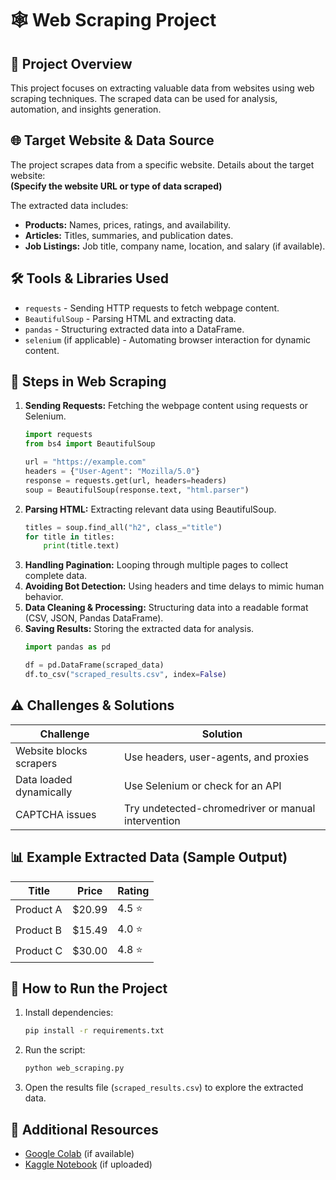 # 🕸️ Web Scraping Project

## 📌 Project Overview
This project focuses on extracting valuable data from websites using web scraping techniques. The scraped data can be used for analysis, automation, and insights generation.

## 🌐 Target Website & Data Source
The project scrapes data from a specific website. Details about the target website:  
**(Specify the website URL or type of data scraped)**

The extracted data includes:
- **Products:** Names, prices, ratings, and availability.
- **Articles:** Titles, summaries, and publication dates.
- **Job Listings:** Job title, company name, location, and salary (if available).

## 🛠️ Tools & Libraries Used
- `requests` - Sending HTTP requests to fetch webpage content.
- `BeautifulSoup` - Parsing HTML and extracting data.
- `pandas` - Structuring extracted data into a DataFrame.
- `selenium` (if applicable) - Automating browser interaction for dynamic content.

## 🔄 Steps in Web Scraping
1. **Sending Requests:** Fetching the webpage content using requests or Selenium.
   ```python
   import requests
   from bs4 import BeautifulSoup

   url = "https://example.com"
   headers = {"User-Agent": "Mozilla/5.0"}
   response = requests.get(url, headers=headers)
   soup = BeautifulSoup(response.text, "html.parser")
   ```
2. **Parsing HTML:** Extracting relevant data using BeautifulSoup.
   ```python
   titles = soup.find_all("h2", class_="title")
   for title in titles:
       print(title.text)
   ```
3. **Handling Pagination:** Looping through multiple pages to collect complete data.
4. **Avoiding Bot Detection:** Using headers and time delays to mimic human behavior.
5. **Data Cleaning & Processing:** Structuring data into a readable format (CSV, JSON, Pandas DataFrame).
6. **Saving Results:** Storing the extracted data for analysis.
   ```python
   import pandas as pd

   df = pd.DataFrame(scraped_data)
   df.to_csv("scraped_results.csv", index=False)
   ```

## ⚠️ Challenges & Solutions
| Challenge | Solution |
|-----------|----------|
| Website blocks scrapers | Use headers, user-agents, and proxies |
| Data loaded dynamically | Use Selenium or check for an API |
| CAPTCHA issues | Try undetected-chromedriver or manual intervention |

## 📊 Example Extracted Data (Sample Output)
| Title | Price | Rating |
|-------|-------|--------|
| Product A | $20.99 | 4.5 ⭐ |
| Product B | $15.49 | 4.0 ⭐ |
| Product C | $30.00 | 4.8 ⭐ |

## 🏁 How to Run the Project
1. Install dependencies:
   ```bash
   pip install -r requirements.txt
   ```
2. Run the script:
   ```bash
   python web_scraping.py
   ```
3. Open the results file (`scraped_results.csv`) to explore the extracted data.

## 🔗 Additional Resources
- [Google Colab](#) (if available)
- [Kaggle Notebook](#) (if uploaded)
